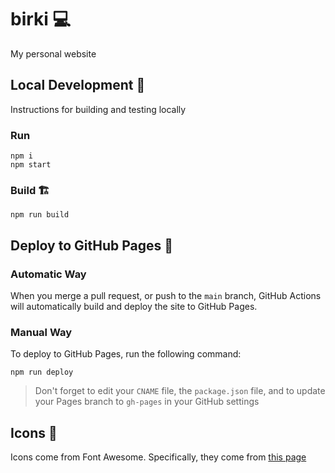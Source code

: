 # birki 💻

My personal website

## Local Development 🔨

Instructions for building and testing locally

### Run

```shell
npm i
npm start
```

### Build 🏗️

```shell
npm run build
```

## Deploy to GitHub Pages 🚀

### Automatic Way

When you merge a pull request, or push to the `main` branch, GitHub Actions will automatically build and deploy the site to GitHub Pages.

### Manual Way

To deploy to GitHub Pages, run the following command:

```shell
npm run deploy
```

> Don't forget to edit your `CNAME` file, the `package.json` file, and to update your Pages branch to `gh-pages` in your GitHub settings

## Icons 🎨

Icons come from Font Awesome. Specifically, they come from [this page](https://www.w3schools.com/icons/fontawesome5_icons_objects.asp)
